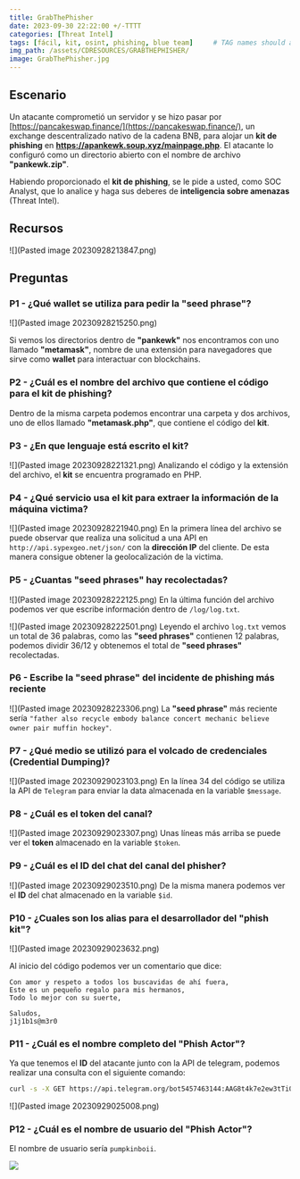 ```yaml
---
title: GrabThePhisher
date: 2023-09-30 22:22:00 +/-TTTT
categories: [Threat Intel]
tags: [fácil, kit, osint, phishing, blue team]     # TAG names should always be lowercase
img_path: /assets/CDRESOURCES/GRABTHEPHISHER/
image: GrabThePhisher.jpg
---
```


## Escenario
Un atacante comprometió un servidor y se hizo pasar por [https://pancakeswap.finance/](https://pancakeswap.finance/), un exchange descentralizado nativo de la cadena BNB, para alojar un **kit de phishing** en **https://apankewk.soup.xyz/mainpage.php**. El atacante lo configuró como un directorio abierto con el nombre de archivo **"pankewk.zip"**. 

Habiendo proporcionado el **kit de phishing**, se le pide a usted, como SOC Analyst, que lo analice y haga sus deberes de **inteligencia sobre amenazas** (Threat Intel).

## Recursos
![](Pasted image 20230928213847.png)


## Preguntas
### P1 - ¿Qué wallet se utiliza para pedir la "seed phrase"?
![](Pasted image 20230928215250.png)

Si vemos los directorios dentro de **"pankewk"** nos encontramos con uno llamado **"metamask"**, nombre de una extensión para navegadores que sirve como **wallet** para interactuar con blockchains.

### P2 - ¿Cuál es el nombre del archivo que contiene el código para el kit de phishing?

Dentro de la misma carpeta podemos encontrar una carpeta y dos archivos, uno de ellos llamado **"metamask.php"**, que contiene el código del **kit**.
 
### P3 - ¿En que lenguaje está escrito el kit?

![](Pasted image 20230928221321.png)
Analizando el código y la extensión del archivo, el **kit** se encuentra programado en PHP.

### P4 - ¿Qué servicio usa el kit para extraer la información de la máquina victima?

![](Pasted image 20230928221940.png)
En la primera línea del archivo se puede observar que realiza una solicitud a una API en `http://api.sypexgeo.net/json/` con la **dirección IP** del cliente. De esta manera consigue obtener la geolocalización de la victima.

### P5 - ¿Cuantas "seed phrases" hay recolectadas?

![](Pasted image 20230928222125.png)
En la última función del archivo podemos ver que escribe información dentro de `/log/log.txt`.

![](Pasted image 20230928222501.png)
Leyendo el archivo `log.txt` vemos un total de 36 palabras, como las **"seed phrases"** contienen 12 palabras, podemos dividir 36/12 y obtenemos el total de **"seed phrases"** recolectadas.

### P6 - Escribe la "seed phrase" del incidente de phishing más reciente

![](Pasted image 20230928223306.png)
La **"seed phrase"** más reciente sería `"father also recycle embody balance concert mechanic believe owner pair muffin hockey"`.

### P7 - ¿Qué medio se utilizó para el volcado de credenciales (Credential Dumping)?

![](Pasted image 20230929023103.png)
En la línea 34 del código se utiliza la API de `Telegram` para enviar la data almacenada en la variable `$message`.

### P8 - ¿Cuál es el token del canal?

![](Pasted image 20230929023307.png)
Unas líneas más arriba se puede ver el **token** almacenado en la variable `$token`.

### P9 - ¿Cuál es el ID del chat del canal del phisher?

![](Pasted image 20230929023510.png)
De la misma manera podemos ver el **ID** del chat almacenado en la variable `$id`.

### P10 - ¿Cuales son los alias para el desarrollador del "phish kit"?

![](Pasted image 20230929023632.png)

Al inicio del código podemos ver un comentario que dice:

```
Con amor y respeto a todos los buscavidas de ahí fuera,
Este es un pequeño regalo para mis hermanos,
Todo lo mejor con su suerte,

Saludos, 
j1j1b1s@m3r0
```

### P11 - ¿Cuál es el nombre completo del "Phish Actor"?

Ya que tenemos el **ID** del atacante junto con la API de telegram, podemos realizar una consulta con el siguiente comando:

```bash
curl -s -X GET https://api.telegram.org/bot5457463144:AAG8t4k7e2ew3tTi0IBShcWbSia0Irvxm10/getChat?chat_id=5442785564 | jq
```
![](Pasted image 20230929025008.png)

### P12 - ¿Cuál es el nombre de usuario del "Phish Actor"?

El nombre de usuario sería `pumpkinboii`.

![](GrabThePhisher2.png)
